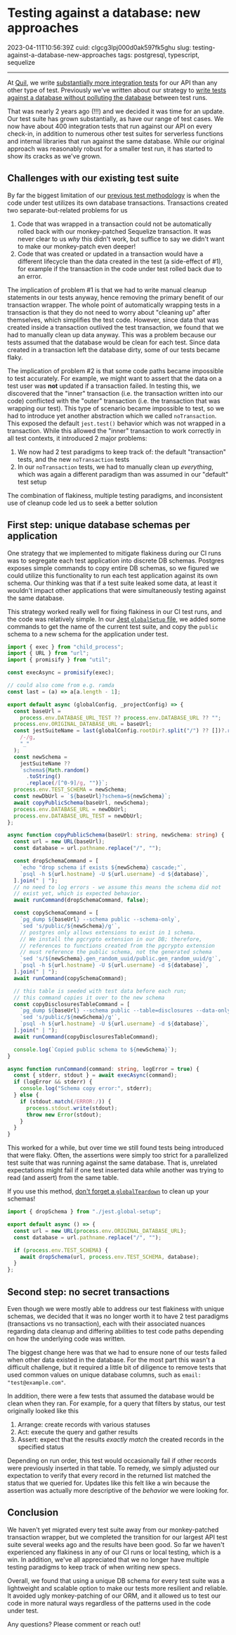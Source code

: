 # Testing against a database: new approaches

2023-04-11T10:56:39Z
cuid: clgcg3lpj000d0ak597fk5ghu
slug: testing-against-a-database-new-approaches
tags: postgresql, typescript, sequelize

---

At [Quil](https://getquil.com), we write [substantially more integration tests](https://ericyd.hashnode.dev/the-quil-tech-stack#testing) for our API than any other type of test. Previously we've written about our strategy to [write tests against a database without polluting the database](https://ericyd.hashnode.dev/write-clean-database-tests-with-jest) between test runs.

That was nearly 2 years ago (!!!) and we decided it was time for an update. Our test suite has grown substantially, as have our range of test cases. We now have about 400 integration tests that run against our API on every check-in, in addition to numerous other test suites for serverless functions and internal libraries that run against the same database. While our original approach was reasonably robust for a smaller test run, it has started to show its cracks as we've grown.

## Challenges with our existing test suite

By far the biggest limitation of our [previous test methodology](https://ericyd.hashnode.dev/write-clean-database-tests-with-jest) is when the code under test utilizes its own database transactions. Transactions created two separate-but-related problems for us

1. Code that was wrapped in a transaction could not be automatically rolled back with our monkey-patched Sequelize transaction. It was never clear to us _why_ this didn't work, but suffice to say we didn't want to make our monkey-patch even deeper!
2. Code that was created or updated in a transaction would have a different lifecycle than the data created in the test (a side-effect of #1), for example if the transaction in the code under test rolled back due to an error.

The implication of problem #1 is that we had to write manual cleanup statements in our tests anyway, hence removing the primary benefit of our transaction wrapper. The whole point of automatically wrapping tests in a transaction is that they do not need to worry about "cleaning up" after themselves, which simplifies the test code. However, since data that was created inside a transaction outlived the test transaction, we found that we had to manually clean up data anyway. This was a problem because our tests assumed that the database would be clean for each test. Since data created in a transaction left the database dirty, some of our tests became flaky.

The implication of problem #2 is that some code paths became impossible to test accurately. For example, we might want to assert that the data on a test user was **not** updated if a transaction failed. In testing this, we discovered that the "inner" transaction (i.e. the transaction written into our code) conflicted with the "outer" transaction (i.e. the transaction that was wrapping our test). This type of scenario became impossible to test, so we had to introduce yet another abstraction which we called `noTransaction`. This exposed the default `jest.test()` behavior which was not wrapped in a transaction. While this allowed the "inner" transaction to work correctly in all test contexts, it introduced 2 major problems:

1. We now had 2 test paradigms to keep track of: the default "transaction" tests, and the new `noTransaction` tests
2. In our `noTransaction` tests, we had to manually clean up _everything_, which was again a different paradigm than was assumed in our "default" test setup

The combination of flakiness, multiple testing paradigms, and inconsistent use of cleanup code led us to seek a better solution

## First step: unique database schemas per application

One strategy that we implemented to mitigate flakiness during our CI runs was to segregate each test application into discrete DB schemas. Postgres exposes simple commands to copy entire DB schemas, so we figured we could utilize this functionality to run each test application against its own schema. Our thinking was that if a test suite leaked some data, at least it wouldn't impact other applications that were simultaneously testing against the same database.

This strategy worked really well for fixing flakiness in our CI test runs, and the code was relatively simple. In our [Jest `globalSetup` file,](https://jestjs.io/docs/configuration#globalsetup-string) we added some commands to get the name of the current test suite, and copy the `public` schema to a new schema for the application under test.

```typescript
import { exec } from "child_process";
import { URL } from "url";
import { promisify } from "util";

const execAsync = promisify(exec);

// could also come from e.g. ramda
const last = (a) => a[a.length - 1];

export default async (globalConfig, _projectConfig) => {
  const baseUrl =
    process.env.DATABASE_URL_TEST ?? process.env.DATABASE_URL ?? "";
  process.env.ORIGINAL_DATABASE_URL = baseUrl;
  const jestSuiteName = last(globalConfig.rootDir?.split("/") ?? [])?.replace(
    /-/g,
    "_"
  );
  const newSchema =
    jestSuiteName ??
    `schema${Math.random()
      .toString()
      .replace(/[^0-9]/g, "")}`;
  process.env.TEST_SCHEMA = newSchema;
  const newDbUrl = `${baseUrl}?schema=${newSchema}`;
  await copyPublicSchema(baseUrl, newSchema);
  process.env.DATABASE_URL = newDbUrl;
  process.env.DATABASE_URL_TEST = newDbUrl;
};

async function copyPublicSchema(baseUrl: string, newSchema: string) {
  const url = new URL(baseUrl);
  const database = url.pathname.replace("/", "");

  const dropSchemaCommand = [
    `echo "drop schema if exists ${newSchema} cascade;"`,
    `psql -h ${url.hostname} -U ${url.username} -d ${database}`,
  ].join(" | ");
  // no need to log errors - we assume this means the schema did not
  // exist yet, which is expected behavior.
  await runCommand(dropSchemaCommand, false);

  const copySchemaCommand = [
    `pg_dump ${baseUrl} --schema public --schema-only`,
    `sed 's/public/${newSchema}/g'`,
    // postgres only allows extensions to exist in 1 schema.
    // We install the pgcrypto extension in our DB; therefore,
    // references to functions created from the pgcrypto extension
    // must reference the public schema, not the generated schema
    `sed 's/${newSchema}.gen_random_uuid/public.gen_random_uuid/g'`,
    `psql -h ${url.hostname} -U ${url.username} -d ${database}`,
  ].join(" | ");
  await runCommand(copySchemaCommand);

  // this table is seeded with test data before each run;
  // this command copies it over to the new schema
  const copyDisclosuresTableCommand = [
    `pg_dump ${baseUrl} --schema public --table=disclosures --data-only`,
    `sed 's/public/${newSchema}/g'`,
    `psql -h ${url.hostname} -U ${url.username} -d ${database}`,
  ].join(" | ");
  await runCommand(copyDisclosuresTableCommand);

  console.log(`Copied public schema to ${newSchema}`);
}

async function runCommand(command: string, logError = true) {
  const { stderr, stdout } = await execAsync(command);
  if (logError && stderr) {
    console.log("Schema copy error:", stderr);
  } else {
    if (stdout.match(/ERROR:/)) {
      process.stdout.write(stdout);
      throw new Error(stdout);
    }
  }
}
```

This worked for a while, but over time we still found tests being introduced that were flaky. Often, the assertions were simply too strict for a parallelized test suite that was running against the same database. That is, unrelated expectations might fail if one test inserted data while another was trying to read (and assert) from the same table.

If you use this method, [don't forget a `globalTeardown`](https://jestjs.io/docs/configuration#globalteardown-string) to clean up your schemas!

```typescript
import { dropSchema } from "./jest.global-setup";

export default async () => {
  const url = new URL(process.env.ORIGINAL_DATABASE_URL);
  const database = url.pathname.replace("/", "");

  if (process.env.TEST_SCHEMA) {
    await dropSchema(url, process.env.TEST_SCHEMA, database);
  }
};
```

## Second step: no secret transactions

Even though we were mostly able to address our test flakiness with unique schemas, we decided that it was no longer worth it to have 2 test paradigms (transactions vs no transaction), each with their associated nuances regarding data cleanup and differing abilities to test code paths depending on how the underlying code was written.

The biggest change here was that we had to ensure none of our tests failed when other data existed in the database. For the most part this wasn't a difficult challenge, but it required a little bit of diligence to remove tests that used common values on unique database columns, such as `email: "test@example.com"`.

In addition, there were a few tests that assumed the database would be clean when they ran. For example, for a query that filters by status, our test originally looked like this

1. Arrange: create records with various statuses
2. Act: execute the query and gather results
3. Assert: expect that the results _exactly match_ the created records in the specified status

Depending on run order, this test would occasionally fail if other records were previously inserted in that table. To remedy, we simply adjusted our expectation to verify that every record in the returned list matched the status that we queried for. Updates like this felt like a win because the assertion was actually more descriptive of the _behavior_ we were looking for.

## Conclusion

We haven't yet migrated every test suite away from our monkey-patched transaction wrapper, but we completed the transition for our largest API test suite several weeks ago and the results have been good. So far we haven't experienced any flakiness in any of our CI runs or local testing, which is a win. In addition, we've all appreciated that we no longer have multiple testing paradigms to keep track of when writing new specs.

Overall, we found that using a unique DB schema for every test suite was a lightweight and scalable option to make our tests more resilient and reliable. It avoided ugly monkey-patching of our ORM, and it allowed us to test our code in more natural ways regardless of the patterns used in the code under test.

Any questions? Please comment or reach out!
